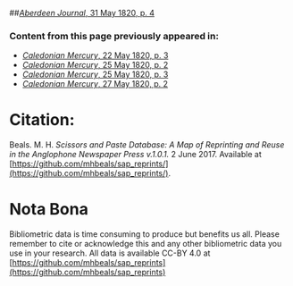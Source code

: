 ##[*Aberdeen Journal*, 31 May 1820, p. 4](https://mhbeals.github.io/sap_html/Aberdeen-Journal/Aberdeen-Journal-31-May-1820-p-4)

### Content from this page previously appeared in:
+ [*Caledonian Mercury*, 22 May 1820, p. 3](https://mhbeals.github.io/sap_html/Caledonian-Mercury/Caledonian-Mercury-22-May-1820-p-3)
+ [*Caledonian Mercury*, 25 May 1820, p. 2](https://mhbeals.github.io/sap_html/Caledonian-Mercury/Caledonian-Mercury-25-May-1820-p-2)
+ [*Caledonian Mercury*, 25 May 1820, p. 3](https://mhbeals.github.io/sap_html/Caledonian-Mercury/Caledonian-Mercury-25-May-1820-p-3)
+ [*Caledonian Mercury*, 27 May 1820, p. 2](https://mhbeals.github.io/sap_html/Caledonian-Mercury/Caledonian-Mercury-27-May-1820-p-2)
                    
# Citation: 

Beals. M. H. *Scissors and Paste Database: A Map of Reprinting and Reuse in the Anglophone Newspaper Press v.1.0.1.* 2 June 2017. Available at [https://github.com/mhbeals/sap_reprints/](https://github.com/mhbeals/sap_reprints/). 
                    
# Nota Bona

Bibliometric data is time consuming to produce but benefits us all. Please remember to cite or acknowledge this and any other bibliometric data you use in your research. All data is available CC-BY 4.0 at [https://github.com/mhbeals/sap_reprints](https://github.com/mhbeals/sap_reprints)
